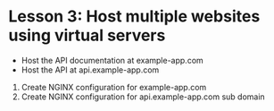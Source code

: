 # Lesson 3: Host multiple websites using virtual servers
- Host the API documentation at example-app.com
- Host the API at api.example-app.com


1. Create NGINX configuration for example-app.com
2. Create NGINX configuration for api.example-app.com sub domain

    
